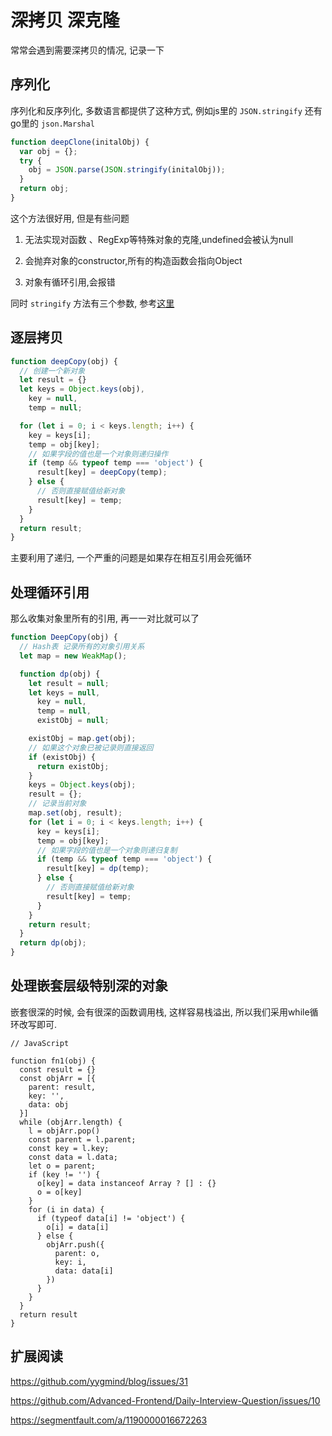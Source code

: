 <!--
Created: Mon Aug 26 2019 15:15:20 GMT+0800 (China Standard Time)
Modified: Sat Apr 11 2020 18:11:57 GMT+0800 (China Standard Time)
-->

# 深拷贝 深克隆

常常会遇到需要深拷贝的情况, 记录一下

## 序列化

序列化和反序列化, 多数语言都提供了这种方式, 例如js里的 `JSON.stringify` 还有go里的 `json.Marshal` 

``` js
function deepClone(initalObj) {
  var obj = {};
  try {
    obj = JSON.parse(JSON.stringify(initalObj));
  }
  return obj;
}
```

这个方法很好用, 但是有些问题

1. 无法实现对函数 、RegExp等特殊对象的克隆,undefined会被认为null

2. 会抛弃对象的constructor,所有的构造函数会指向Object

3. 对象有循环引用,会报错

同时 `stringify` 方法有三个参数, 参考[这里](https://juejin.im/entry/5994eca0f265da2495176c23)

## 逐层拷贝

``` js
function deepCopy(obj) {
  // 创建一个新对象
  let result = {}
  let keys = Object.keys(obj),
    key = null,
    temp = null;

  for (let i = 0; i < keys.length; i++) {
    key = keys[i];
    temp = obj[key];
    // 如果字段的值也是一个对象则递归操作
    if (temp && typeof temp === 'object') {
      result[key] = deepCopy(temp);
    } else {
      // 否则直接赋值给新对象
      result[key] = temp;
    }
  }
  return result;
}
```

主要利用了递归, 一个严重的问题是如果存在相互引用会死循环

## 处理循环引用

那么收集对象里所有的引用, 再一一对比就可以了

``` js
function DeepCopy(obj) {
  // Hash表 记录所有的对象引用关系
  let map = new WeakMap();

  function dp(obj) {
    let result = null;
    let keys = null,
      key = null,
      temp = null,
      existObj = null;

    existObj = map.get(obj);
    // 如果这个对象已被记录则直接返回
    if (existObj) {
      return existObj;
    }
    keys = Object.keys(obj);
    result = {};
    // 记录当前对象
    map.set(obj, result);
    for (let i = 0; i < keys.length; i++) {
      key = keys[i];
      temp = obj[key];
      // 如果字段的值也是一个对象则递归复制
      if (temp && typeof temp === 'object') {
        result[key] = dp(temp);
      } else {
        // 否则直接赋值给新对象
        result[key] = temp;
      }
    }
    return result;
  }
  return dp(obj);
}
```

## 处理嵌套层级特别深的对象

嵌套很深的时候, 会有很深的函数调用栈, 这样容易栈溢出, 所以我们采用while循环改写即可.

``` JS
// JavaScript

function fn1(obj) {
  const result = {}
  const objArr = [{
    parent: result,
    key: '',
    data: obj
  }]
  while (objArr.length) {
    l = objArr.pop()
    const parent = l.parent;
    const key = l.key;
    const data = l.data;
    let o = parent;
    if (key != '') {
      o[key] = data instanceof Array ? [] : {}
      o = o[key]
    }
    for (i in data) {
      if (typeof data[i] != 'object') {
        o[i] = data[i]
      } else {
        objArr.push({
          parent: o,
          key: i,
          data: data[i]
        })
      }
    }
  }
  return result
}
```

## 扩展阅读

https://github.com/yygmind/blog/issues/31

https://github.com/Advanced-Frontend/Daily-Interview-Question/issues/10

https://segmentfault.com/a/1190000016672263

